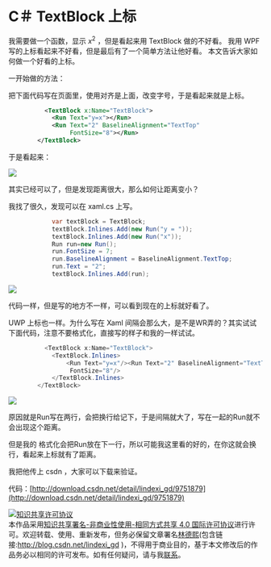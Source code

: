 
# C＃ TextBlock 上标

我需要做一个函数，显示 $x^2$ ，但是看起来用 TextBlock 做的不好看。
我用 WPF 写的上标看起来不好看，但是最后有了一个简单方法让他好看。
本文告诉大家如何做一个好看的上标。

<!--more-->



<div id="toc"></div>

一开始做的方法：

把下面代码写在页面里，使用对齐是上面，改变字号，于是看起来就是上标。

```xml
          <TextBlock x:Name="TextBlock">
            <Run Text="y=x"></Run>
            <Run Text="2" BaselineAlignment="TextTop"
                 FontSize="8"></Run>
        </TextBlock>
```

于是看起来：

![](http://image.acmx.xyz/7abeb606-6faa-4f1e-ae7d-e19918db24e1QQ截图2017021015032520172101556.jpg)

其实已经可以了，但是发现距离很大，那么如何让距离变小？

我找了很久，发现可以在 xaml.cs 上写。


```csharp
            var textBlock = TextBlock;
            textBlock.Inlines.Add(new Run("y = "));
            textBlock.Inlines.Add(new Run("x"));
            Run run=new Run();
            run.FontSize = 7;
            run.BaselineAlignment = BaselineAlignment.TextTop;
            run.Text = "2";
            textBlock.Inlines.Add(run);
```

![](http://image.acmx.xyz/7abeb606-6faa-4f1e-ae7d-e19918db24e1QQ截图201702101503252017210152621.jpg)

代码一样，但是写的地方不一样，可以看到现在的上标就好看了。


UWP 上标也一样。为什么写在 Xaml 间隔会那么大，是不是WR弄的？其实试试下面代码，注意不要格式化，直接写的样子和我的一样试试。


```csharp
          <TextBlock x:Name="TextBlock">
            <TextBlock.Inlines>
                <Run Text="y=x"/><Run Text="2" BaselineAlignment="TextTop"
                 FontSize="8"/>
            </TextBlock.Inlines>
        </TextBlock>
```

![](http://image.acmx.xyz/7abeb606-6faa-4f1e-ae7d-e19918db24e1QQ截图201702101503252017210153833.jpg)

原因就是Run写在两行，会把换行给记下，于是间隔就大了，写在一起的Run就不会出现这个距离。

但是我的 格式化会把Run放在下一行，所以可能我这里看的好的，在你这就会换行，看起来上标就有了距离。

我把他传上 csdn ，大家可以下载来验证。

代码：[http://download.csdn.net/detail/lindexi_gd/9751879](http://download.csdn.net/detail/lindexi_gd/9751879)

<script type="text/javascript"
 src="http://cdn.mathjax.org/mathjax/latest/MathJax.js?config=TeX-AMS-MML_HTMLorMML">
</script>





<a rel="license" href="http://creativecommons.org/licenses/by-nc-sa/4.0/"><img alt="知识共享许可协议" style="border-width:0" src="https://licensebuttons.net/l/by-nc-sa/4.0/88x31.png" /></a><br />本作品采用<a rel="license" href="http://creativecommons.org/licenses/by-nc-sa/4.0/">知识共享署名-非商业性使用-相同方式共享 4.0 国际许可协议</a>进行许可。欢迎转载、使用、重新发布，但务必保留文章署名[林德熙](http://blog.csdn.net/lindexi_gd)(包含链接:http://blog.csdn.net/lindexi_gd )，不得用于商业目的，基于本文修改后的作品务必以相同的许可发布。如有任何疑问，请与我[联系](mailto:lindexi_gd@163.com)。
